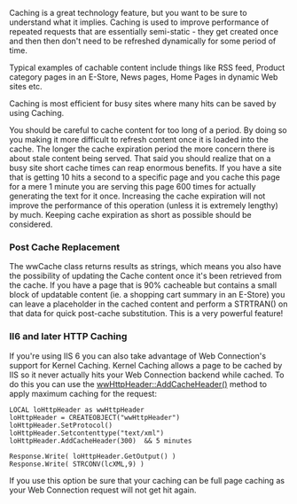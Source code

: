 ﻿Caching is a great technology feature, but you want to be sure to understand what it implies. Caching is used to improve performance of repeated requests that are essentially semi-static - they get created once and then then don't need to be refreshed dynamically for some period of time.Typical examples of cachable content include things like RSS feed, Product category pages in an E-Store, News pages, Home Pages in dynamic Web sites etc.Caching is most efficient for busy sites where many hits can be saved by using Caching. You should be careful to cache content for too long of a period. By doing so you making it more difficult to refresh content once it is loaded into the cache. The longer the cache expiration period the more concern there is about stale content being served.  That said you should realize that on a busy site short cache times can reap enormous benefits. If you have a site that is getting 10 hits a second to a specific page and you cache this page for a mere 1 minute you are serving this page 600 times for actually generating the text for it once. Increasing the cache expiration will not improve the performance of this operation (unless it is extremely lengthy) by much. Keeping cache expiration as short as possible should be considered.### Post Cache ReplacementThe wwCache class returns results as strings, which means you also have the possibility of updating the Cache content once it's been retrieved from the cache. If you have a page that is 90% cacheable but contains a small block of updatable content (ie. a shopping cart summary in an E-Store) you can leave a placeholder in the cached content and perform a STRTRAN() on that data for quick post-cache substitution. This is a very powerful feature!### II6 and later HTTP CachingIf you're using IIS 6 you can also take advantage of Web Connection's support for Kernel Caching. Kernel Caching allows a page to be cached by IIS so it never actually hits your Web Connection backend while cached. To do this you can use the [wwHttpHeader::AddCacheHeader()](vfps://Topic/_1M51BWMHJ) method to apply maximum caching for the request:```foxproLOCAL loHttpHeader as wwHttpHeaderloHttpHeader = CREATEOBJECT("wwHttpHeader")loHttpHeader.SetProtocol()loHttpHeader.Setcontenttype("text/xml")loHttpHeader.AddCacheHeader(300)  && 5 minutesResponse.Write( loHttpHeader.GetOutput() )Response.Write( STRCONV(lcXML,9) )```If you use this option be sure that your caching can be full page caching as your Web Connection request will not get hit again.